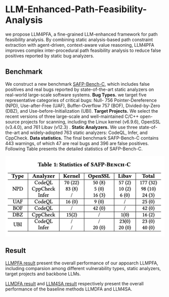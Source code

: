 # LLM-Enhanced-Path-Feasibility-Analysis

we propose LLM4PFA, a fine-grained LLM-enhanced framework for path feasibility analysis. By combining static analysis-based path constraint extraction with agent-driven, context-aware value reasoning, LLM4PFA improves complex inter-procedural path feasibility analysis to reduce false positives reported by static bug analyzers.

## Benchmark

We construct a new benchmark [SAFP-Bench-C](./benchmark/), which includes false positives and real bugs reported by state-of-the-art static analyzers on real-world large-scale software systems.
**Bug Types.** we target five representative categories of critical bugs: Null- 756 Pointer-Dereference (NPD), Use-after-Free (UAF), Buffer-Overflow 757 (BOF), Divided-by-Zero (DBZ), and Use-before-Initialization (UBI). 
**Target Projects.** We select the recent versions of three large-scale and well-maintained C/C++ open-source projects for scanning, including the Linux kernel (v6.9.6), OpenSSL (v3.4.0), and 761 Libav (v12.3) . 
**Static Analyzers.** We use three state-of-the-art and widely-adopted 763 static analyzers: CodeQL, Infer, and CppCheck.
**Data statistics.** The final benchmark SAFP-Bench-C contains 443 warnings, of which 47 are real bugs and 396 are false positives.  Following Table presents the detailed statistics of SAFP-Bench-C.

![Data Statistics](./Data%20statistics.jpg)

## Result

[LLMPFA result](./results/llmpfa_result/) present the overall performance of our appoarch LLMPFA, including comparsion among different vulnerability types, static analyzers, target projects and backbone LLMs. 

[LLMDFA result](./results/llmdfa_result/) and [LLM4SA result](./results/llmsa_result/) respectively present the overall performance of the baseline methods LLMDFA and LLM4SA.